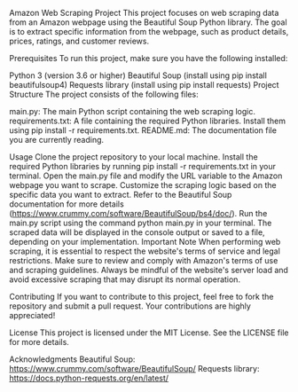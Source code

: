 Amazon Web Scraping Project
This project focuses on web scraping data from an Amazon webpage using the Beautiful Soup Python library. The goal is to extract specific information from the webpage, such as product details, prices, ratings, and customer reviews.

Prerequisites
To run this project, make sure you have the following installed:

Python 3 (version 3.6 or higher)
Beautiful Soup (install using pip install beautifulsoup4)
Requests library (install using pip install requests)
Project Structure
The project consists of the following files:

main.py: The main Python script containing the web scraping logic.
requirements.txt: A file containing the required Python libraries. Install them using pip install -r requirements.txt.
README.md: The documentation file you are currently reading.

Usage
Clone the project repository to your local machine.
Install the required Python libraries by running pip install -r requirements.txt in your terminal.
Open the main.py file and modify the URL variable to the Amazon webpage you want to scrape.
Customize the scraping logic based on the specific data you want to extract. Refer to the Beautiful Soup documentation for more details (https://www.crummy.com/software/BeautifulSoup/bs4/doc/).
Run the main.py script using the command python main.py in your terminal.
The scraped data will be displayed in the console output or saved to a file, depending on your implementation.
Important Note
When performing web scraping, it is essential to respect the website's terms of service and legal restrictions. Make sure to review and comply with Amazon's terms of use and scraping guidelines. Always be mindful of the website's server load and avoid excessive scraping that may disrupt its normal operation.

Contributing
If you want to contribute to this project, feel free to fork the repository and submit a pull request. Your contributions are highly appreciated!

License
This project is licensed under the MIT License. See the LICENSE file for more details.

Acknowledgments
Beautiful Soup: https://www.crummy.com/software/BeautifulSoup/
Requests library: https://docs.python-requests.org/en/latest/
